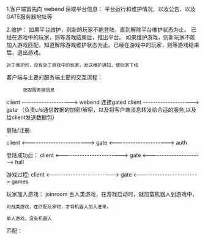 1.客户端首先向 webend 获取平台信息：
    平台运行和维护情况，以及公告，以及GATE服务器地址等

2.维护：
    如果平台维护，则新的玩家不能登陆，直到解除平台维护状态为止。 已经在游戏中的玩家，则等游戏结束后，推出平台。
    如果维护游戏，则新玩家不能加入游戏匹配，知道解除游戏维护状态为止。已经在游戏中的玩家，则等游戏结束后，退出游戏。

    对于维护时，没有处于游戏中的玩家，发送维护通知，使玩家下线


客户端与主要的服务端主要的交互流程：

          获取服务端信息
client --------------------> webend
          连接gated
client --------------------> gate （负责c/s通信数据的加密/解密，以及将客户端消息转发给合适的服务,以及给client发送数据包）

登陆/注册:

client <------------------------> gate <---------------------> auth


登陆成功后：
client <------------------------> gate <----------------------> hall

游戏过程:
client <------------------------> gate <-----------------------> games




玩家加入游戏： joinroom
    百人类游戏，在游戏启动时，就加载机器人到游戏中，

    对战类游戏，在匹配玩家时，才将机器人加入进来，

    单人游戏，没有机器人


匹配：
    
    
